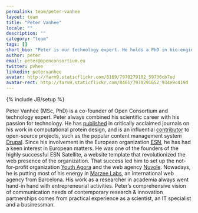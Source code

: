 ```yaml
---
permalink: team/peter-vanhee
layout: team
title: "Peter Vanhee"
locale: ""
description: ""
category: "team"
tags: []
short_bio: "Peter is our technology expert. He holds a PhD in bio-engineering sciences and has a keen interest in scientific discovery. He has over six years building websites using the latest technologies and currently heads <a href='http://marzeelabs.org'>Marzee Labs</a>."
author: peter
email: peter@openconsortium.eu
twitter: pvhee
linkedin: petervanhee
avatar: http://farm9.staticflickr.com/8169/7970279102_59736cb7ed
avatar-rect: http://farm9.staticflickr.com/8461/7970291652_934e9c419d
---
```

{% include JB/setup %}

Peter Vanhee (MSc, PhD) is a co-founder of Open Consortium and technology expert. Peter always combined his scientific career with his passion for technology. He has [published](http://tinyurl.com/vanheepapers) in critically acclaimed journals on his work in computational protein design, and is an influential [contributor](http://drupal.org/user/108811) to open-source projects, such as the popular content management system [Drupal](http://drupal.org). Since his involvement in the European organization [<abbr title="Erasmus Student Network">ESN</abbr>](http://esn.org), he has had a keen interest in European matters. He was one of the founders of the highly successful ESN Satellite, a website template that revolutionized the web presence of the organization. That success led him to set up the not-for-profit organization [Youth Agora](http://youthagora.org) and the web agency [Nuvole](http://nuvole.org). Nowadays, he is putting most of his energy in [Marzee Labs](http://marzeelabs.org), an international web agency from Barcelona. His work as a researcher in academia always went hand-in hand with entrepreneurial activities. Peter’s comprehensive vision of communication needs of contemporary research & innovation partnerships comes from practical experience as a scientist, an IT specialist and a businessman.



<!--
Peter is working with Drupal since version 4.7 when Drupal was barely known to the larger public. He learnt PHP with the elegant MVC framework CakePHP. In 2007, together with Antonio and Andrea, he worked on what was at that time one of the first templates for Drupal: ESN Satellite. Since its inception, the template website targeted at student sections from the Erasmus Student Network has revolutionized the web presence of the network. That success led him to set up the not-for-profit organization Youth Agora in 2008, together with Antonio, Andrea and Christof. Youth Agora participates in various exciting European Projects, building online youth platforms such as Sheryica or the international Masters Course Template within the Europan Campus project.
Peter's background is in Computer Science, with a special interest for Artificial Intelligence. Since 2007 he is working on his PhD in Bioinformatics, discovering a new exciting world of structural biology and applying his practical insights in programming to predict interactions between proteins. Currently he is working in the Barcelona Biomedical Research Park and, in his free time, contributes his Drupal experience to Nuvole.



Peter Vanhee (MSc, PhD) a co-founder of openconsortium.eu has more than 5 years experience as a web engineer, specializing in Drupal development.



Freelance web developer (January 2012-now) Tech entrepreneur and co-founder Nuvole Web (http://www.nuvole.org) and Youth Agora ONG
(http://www.youthagora.org)

http://tinyurl.com/vanheepapers


Tobias Maier (MSc, PhD) is a co-founder of Open Consortium and science communication expert. Tobias has a 10-year track record of biomedical research in academic institutions, mostly on collaborative projects on European level. He published [several papers](http://tinyurl.com/maierpapers) in high impact journals, such as Cell and Science. Tobias is also an avid science writer with five years of experience in science communication using [several blogs](http://www.weitergen.de) and [social media](http://twitter.com/weitergen). Tobias is routinely recruited to report from scientific events and conferences, such as the annual Nobel laureate’s meeting in Lindau or meetings of the European Molecular Biology Organization (EMBO).





Co-founder at Marzee Labs (http://marzeelabs.org) and Open Consortium (http://openconsortium.eu)
- Drafting and implementing Drupal-based projects for Europe and US-based clients. -  Specialization in development eCommerce, data-driven applications and projects for the scientific
community. -  Drupal training.
IT
02/2008 onwards
Vice-President and Co-founder
I co-founded Youth Agora in 2008 as a response to the growing need of non-profit organisations to strengthen their networks and to improve their communication towards their members and towards Youth in particular. As vice-president I draft, coordinate and execute European-wide projects, working together with the European Commission and many non-profit organizations that are active in the field of education and youth in Europe.
Projects I am involved with: -  European Campus, an online platform of European masters http://www.europeancampus.eu -  Bologna Experts Platform for higher education http://bolognaexperts.net/ -  Sheryica, the online platform for European youth information workers http://sheryica.org/ - ESN Galaxy, an online platform to strengthen a large European youth network http://www.esn.org
Youth Agora vzw Borgval 1, 1000 Brussels (Belgium) http://youthagora.org
Education
02/2009 - 08/2011 Co-founder I co-founded Nuvole, a -->
